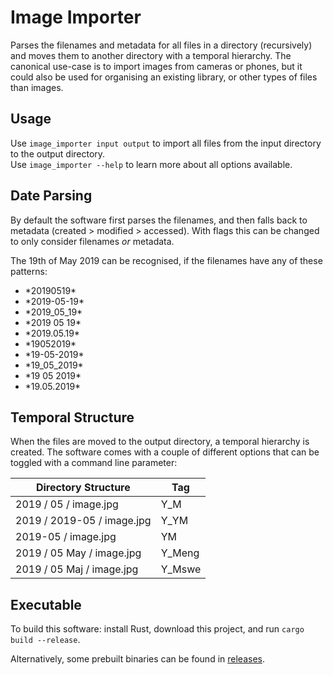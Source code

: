 # Image Importer

Parses the filenames and metadata for all files in a directory (recursively) and moves them to another directory with a temporal hierarchy.
The canonical use-case is to import images from cameras or phones, but it could also be used for organising an existing library, or other types of files than images.


## Usage

Use `image_importer input output` to import all files from the input directory to the output directory.  
Use `image_importer --help` to learn more about all options available.


## Date Parsing

By default the software first parses the filenames, and then falls back to metadata (created > modified > accessed).
With flags this can be changed to only consider filenames *or* metadata.

The 19th of May 2019 can be recognised, if the filenames have any of these patterns:

- \*20190519\*
- \*2019-05-19\*
- \*2019_05_19\*
- \*2019 05 19\*
- \*2019.05.19\*
- \*19052019\*
- \*19-05-2019\*
- \*19_05_2019\*
- \*19 05 2019\*
- \*19.05.2019\*


## Temporal Structure

When the files are moved to the output directory, a temporal hierarchy is created.
The software comes with a couple of different options that can be toggled with a command line parameter:

| Directory Structure | Tag |
|---|---|
| 2019 / 05 / image.jpg | Y_M |
| 2019 / 2019-05 / image.jpg | Y_YM |
| 2019-05 / image.jpg | YM |
| 2019 / 05 May / image.jpg | Y_Meng |
| 2019 / 05 Maj / image.jpg | Y_Mswe |


## Executable

To build this software: install Rust, download this project, and run `cargo build --release`.

Alternatively, some prebuilt binaries can be found in [releases](/releases).
